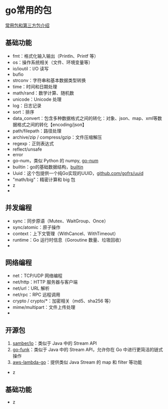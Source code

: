 # go常用的包

[常用包和第三方包介绍](https://golangguide.top/golang/%E5%B8%B8%E7%94%A8%E5%8C%85%E5%A4%A7%E5%85%A8.html)


## 基础功能
 - fmt：格式化输入输出（Println、Printf 等）
 - os：操作系统相关（文件、环境变量等）
 - io/ioutil：I/O 读写
 - bufio
 - strconv：字符串和基本数据类型转换
 - time：时间和日期处理
 - math/rand：数学计算、随机数
 - unicode：Unicode 处理
 - log：日志记录
 - sort：排序
 - data_convert：包含多种数据格式之间的转化：对象、json、map、xml等数据格式之间的转化【encoding/json】
 - path/filepath：路径处理
 - archive/zip / compress/gzip：文件压缩解压
 - regexp：正则表达式
 - reflect/unsafe
 - error
 - go-num，类似 Python 的 numpy, [go-num](https://github.com/gonum/gonum)
 - builtin：go的基础数据结构，[builtin](https://pkg.go.dev/builtin)
 - Uuid：这个包提供一个纯Go实现的UUID，[github.com/gofrs/uuid](https://github.com/gofrs/uuid.git)
 - "math/big"：精密计算和 big 包
 - z
 - 


## 并发编程
 - sync：同步原语（Mutex、WaitGroup、Once）
 - sync/atomic：原子操作
 - context：上下文管理（WithCancel、WithTimeout）
 - runtime：Go 运行时信息（Goroutine 数量、垃圾回收）
 - 


## 网络编程
 - net：TCP/UDP 网络编程
 - net/http：HTTP 服务器与客户端
 - net/url：URL 解析
 - net/rpc：RPC 远程调用
 - crypto / crypto/*：加密相关（md5、sha256 等）
 - mime/multipart：文件上传处理
 - 


## 开源包
1. [samber/lo](https://github.com/samber/lo)：类似于 Java 中的 Stream API
2. [go-funk](https://github.com/thoas/go-funk)：类似于 Java 中的 Stream API，允许你在 Go 中进行更简洁的链式操作
3. [aws-lambda-go](https://github.com/aws/aws-lambda-go)：提供类似 Java Stream 的 map 和 filter 等功能
 - z


## 基础功能
 - z


